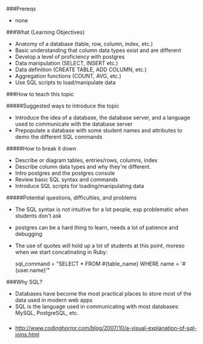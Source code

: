###Prereqs
- none

###What (Learning Objectives)
- Anatomy of a database (table, row, column, index, etc.)
- Basic understanding that column data types exist and are different
- Develop a level of proficiency with postgres
- Data manipulation (SELECT, INSERT etc.)
- Data definition (CREATE TABLE, ADD COLUMN, etc.)
- Aggregation functions (COUNT, AVG, etc.)
- Use SQL scripts to load/manipulate data

###How to teach this topic

#####Suggested ways to introduce the topic
- Introduce the idea of a database, the database server, and a language used to communicate with the database server
- Prepopulate a database with some student names and attributes to demo the different SQL commands

#####How to break it down
- Describe or diagram tables, entries/rows, columns, index
- Describe column data types and why they're different.
- Intro postgres and the postgres console
- Review basic SQL syntax and commands
- Introduce SQL scripts for loading/manipulating data

#####Potential questions, difficulties, and problems
- The SQL syntax is not intuitive for a lot people, esp problematic when students don't ask
- postgres can be a hard thing to learn, needs a lot of patience and debugging
- The use of quotes will hold up a lot of students at this point, moreso when we start concatinating in Ruby:

    sql_command = "SELECT * FROM #{table_name} WHERE name = \'#{user.name}\'"



###Why SQL?

- Databases have become the most practical places to store most of the data used in modern web apps
- SQL is the language used in communicating with most databases: MySQL, PostgreSQL, etc.


###
- http://www.codinghorror.com/blog/2007/10/a-visual-explanation-of-sql-joins.html
